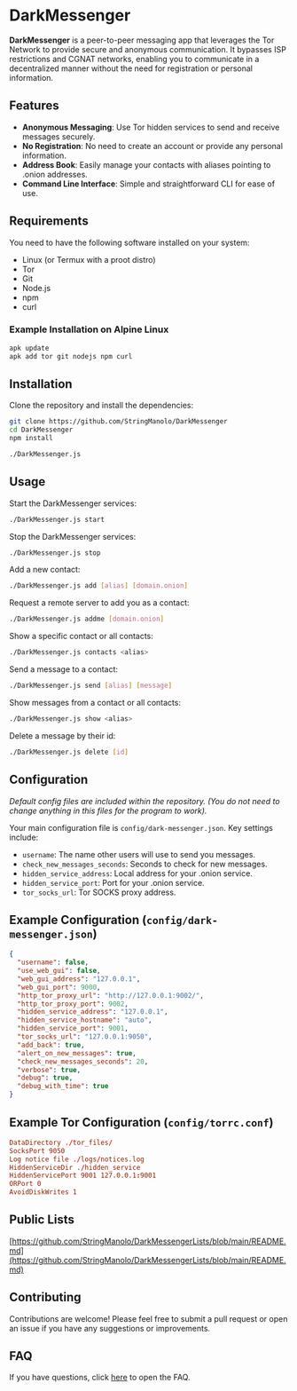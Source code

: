# DarkMessenger

**DarkMessenger** is a peer-to-peer messaging app that leverages the Tor Network to provide secure and anonymous communication. It bypasses ISP restrictions and CGNAT networks, enabling you to communicate in a decentralized manner without the need for registration or personal information.

## Features

- **Anonymous Messaging**: Use Tor hidden services to send and receive messages securely.
- **No Registration**: No need to create an account or provide any personal information.
- **Address Book**: Easily manage your contacts with aliases pointing to .onion addresses.
- **Command Line Interface**: Simple and straightforward CLI for ease of use.

## Requirements

You need to have the following software installed on your system:

- Linux (or Termux with a proot distro)
- Tor
- Git
- Node.js
- npm
- curl

### Example Installation on Alpine Linux

```bash
apk update
apk add tor git nodejs npm curl
```

## Installation

Clone the repository and install the dependencies:

```bash
git clone https://github.com/StringManolo/DarkMessenger
cd DarkMessenger
npm install

./DarkMessenger.js
```

## Usage

Start the DarkMessenger services:

```bash
./DarkMessenger.js start
```

Stop the DarkMessenger services:

```bash
./DarkMessenger.js stop
```

Add a new contact:

```bash
./DarkMessenger.js add [alias] [domain.onion]
```

Request a remote server to add you as a contact:

```bash
./DarkMessenger.js addme [domain.onion]
```

Show a specific contact or all contacts:

```bash
./DarkMessenger.js contacts <alias>
```

Send a message to a contact:

```bash
./DarkMessenger.js send [alias] [message]
```

Show messages from a contact or all contacts:

```bash
./DarkMessenger.js show <alias>
```

Delete a message by their id:

```bash
./DarkMessenger.js delete [id]
```

## Configuration

*Default config files are included within the repository. (You do not need to change anything in this files for the program to work).*

Your main configuration file is `config/dark-messenger.json`. Key settings include:

- `username`: The name other users will use to send you messages.
- `check_new_messages_seconds`: Seconds to check for new messages. 
- `hidden_service_address`: Local address for your .onion service.
- `hidden_service_port`: Port for your .onion service.
- `tor_socks_url`: Tor SOCKS proxy address.

## Example Configuration (`config/dark-messenger.json`)

```json
{
  "username": false,
  "use_web_gui": false,
  "web_gui_address": "127.0.0.1",
  "web_gui_port": 9000,
  "http_tor_proxy_url": "http://127.0.0.1:9002/",
  "http_tor_proxy_port": 9002,
  "hidden_service_address": "127.0.0.1",
  "hidden_service_hostname": "auto",
  "hidden_service_port": 9001,
  "tor_socks_url": "127.0.0.1:9050",
  "add_back": true,
  "alert_on_new_messages": true,
  "check_new_messages_seconds": 20,
  "verbose": true,
  "debug": true,
  "debug_with_time": true
}
```

## Example Tor Configuration (`config/torrc.conf`)

```conf
DataDirectory ./tor_files/
SocksPort 9050
Log notice file ./logs/notices.log
HiddenServiceDir ./hidden_service
HiddenServicePort 9001 127.0.0.1:9001
ORPort 0
AvoidDiskWrites 1
```

## Public Lists
[https://github.com/StringManolo/DarkMessengerLists/blob/main/README.md](https://github.com/StringManolo/DarkMessengerLists/blob/main/README.md)

## Contributing

Contributions are welcome! Please feel free to submit a pull request or open an issue if you have any suggestions or improvements.

## FAQ

If you have questions, click [here](https://github.com/StringManolo/DarkMessenger/blob/main/FAQ.md) to open the FAQ.
